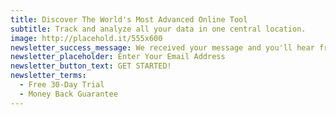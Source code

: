 ```yaml
---
title: Discover The World's Most Advanced Online Tool
subtitle: Track and analyze all your data in one central location.
image: http://placehold.it/555x600
newsletter_success_message: We received your message and you'll hear from us soon. Thank You!
newsletter_placeholder: Enter Your Email Address
newsletter_button_text: GET STARTED!
newsletter_terms:
  - Free 30-Day Trial
  - Money Back Guarantee
---
```

